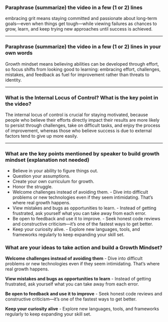 ### Paraphrase (summarize) the video in a few (1 or 2) lines

embracing grit means staying committed and passionate about long-term goals—even when things get tough—while viewing failures as chances to grow, learn, and keep trying new approaches until success is achieved.

---

### Paraphrase (summarize) the video in a few (1 or 2) lines in your own words

Growth mindset means believing abilities can be developed through effort, so focus shifts from looking good to learning: embracing effort, challenges, mistakes, and feedback as fuel for improvement rather than threats to identity.

---

### What is the Internal Locus of Control? What is the key point in the video?

The internal locus of control is crucial for staying motivated, because people who believe their efforts directly impact their results are more likely to persist through challenges, take on difficult tasks, and enjoy the process of improvement, whereas those who believe success is due to external factors tend to give up more easily.

---

### What are the key points mentioned by speaker to build growth mindset (explanation not needed)

- Believe in your ability to figure things out.
- Question your assumptions.
- Create your own curriculum for growth.
- Honor the struggle.
- Welcome challenges instead of avoiding them. - Dive into difficult problems or new technologies even if they seem intimidating. That’s where real growth happens.
- View mistakes and bugs as opportunities to learn. - Instead of getting frustrated, ask yourself what you can take away from each error.
- Be open to feedback and use it to improve. - Seek honest code reviews and constructive criticism—it’s one of the fastest ways to get better.
- Keep your curiosity alive. - Explore new languages, tools, and frameworks regularly to keep expanding your skill set.

### What are your ideas to take action and build a Growth Mindset?

**Welcome challenges instead of avoiding them** - Dive into difficult problems or new technologies even if they seem intimidating. That’s where real growth happens.

**View mistakes and bugs as opportunities to learn** - Instead of getting frustrated, ask yourself what you can take away from each error.

**Be open to feedback and use it to improve** - Seek honest code reviews and constructive criticism—it’s one of the fastest ways to get better.

**Keep your curiosity alive** - Explore new languages, tools, and frameworks regularly to keep expanding your skill set.
